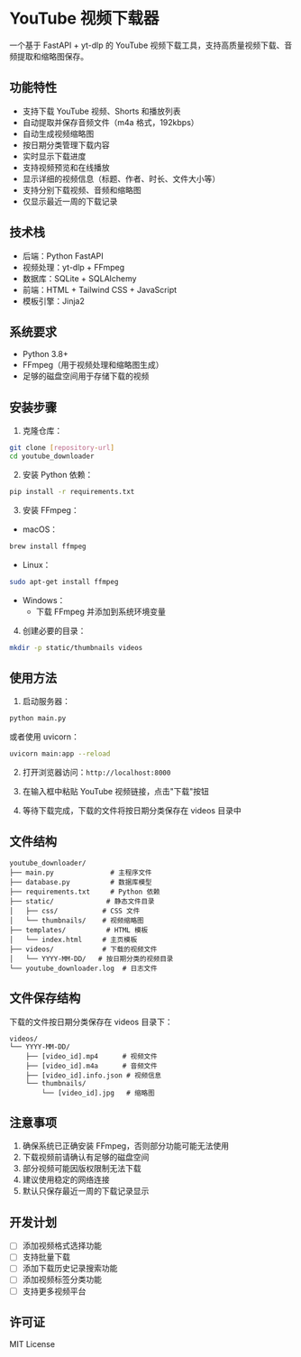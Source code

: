 # YouTube 视频下载器

一个基于 FastAPI + yt-dlp 的 YouTube 视频下载工具，支持高质量视频下载、音频提取和缩略图保存。

## 功能特性

- 支持下载 YouTube 视频、Shorts 和播放列表
- 自动提取并保存音频文件（m4a 格式，192kbps）
- 自动生成视频缩略图
- 按日期分类管理下载内容
- 实时显示下载进度
- 支持视频预览和在线播放
- 显示详细的视频信息（标题、作者、时长、文件大小等）
- 支持分别下载视频、音频和缩略图
- 仅显示最近一周的下载记录

## 技术栈

- 后端：Python FastAPI
- 视频处理：yt-dlp + FFmpeg
- 数据库：SQLite + SQLAlchemy
- 前端：HTML + Tailwind CSS + JavaScript
- 模板引擎：Jinja2

## 系统要求

- Python 3.8+
- FFmpeg（用于视频处理和缩略图生成）
- 足够的磁盘空间用于存储下载的视频

## 安装步骤

1. 克隆仓库：
```bash
git clone [repository-url]
cd youtube_downloader
```

2. 安装 Python 依赖：
```bash
pip install -r requirements.txt
```

3. 安装 FFmpeg：
- macOS：
```bash
brew install ffmpeg
```
- Linux：
```bash
sudo apt-get install ffmpeg
```
- Windows：
  - 下载 FFmpeg 并添加到系统环境变量

4. 创建必要的目录：
```bash
mkdir -p static/thumbnails videos
```

## 使用方法

1. 启动服务器：
```bash
python main.py
```
或者使用 uvicorn：
```bash
uvicorn main:app --reload
```

2. 打开浏览器访问：`http://localhost:8000`

3. 在输入框中粘贴 YouTube 视频链接，点击"下载"按钮

4. 等待下载完成，下载的文件将按日期分类保存在 videos 目录中

## 文件结构

```
youtube_downloader/
├── main.py              # 主程序文件
├── database.py          # 数据库模型
├── requirements.txt     # Python 依赖
├── static/             # 静态文件目录
│   ├── css/           # CSS 文件
│   └── thumbnails/    # 视频缩略图
├── templates/          # HTML 模板
│   └── index.html     # 主页模板
├── videos/            # 下载的视频文件
│   └── YYYY-MM-DD/   # 按日期分类的视频目录
└── youtube_downloader.log  # 日志文件
```

## 文件保存结构

下载的文件按日期分类保存在 videos 目录下：
```
videos/
└── YYYY-MM-DD/
    ├── [video_id].mp4      # 视频文件
    ├── [video_id].m4a      # 音频文件
    ├── [video_id].info.json # 视频信息
    └── thumbnails/
        └── [video_id].jpg   # 缩略图
```

## 注意事项

1. 确保系统已正确安装 FFmpeg，否则部分功能可能无法使用
2. 下载视频前请确认有足够的磁盘空间
3. 部分视频可能因版权限制无法下载
4. 建议使用稳定的网络连接
5. 默认只保存最近一周的下载记录显示

## 开发计划

- [ ] 添加视频格式选择功能
- [ ] 支持批量下载
- [ ] 添加下载历史记录搜索功能
- [ ] 添加视频标签分类功能
- [ ] 支持更多视频平台

## 许可证

MIT License 